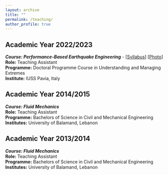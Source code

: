 ```yaml
---
layout: archive
title: ""
permalink: /teaching/
author_profile: true
---
```

## Academic Year 2022/2023
***Course:	Performance-Based Earthquake Engineering*** - [[Syllabus](https://almouayedbellah-nafeh.github.io/files/Courses/PBEE-Course-Syllabus.pdf)] [[Photo](https://almouayedbellah-nafeh.github.io/files/Photos/pbee-2023.jpg)] \
**Role:**	Teaching Assistant\
**Programme:** Doctoral Programme Course in Understanding and Managing Extremes\
**Institute:** IUSS Pavia, Italy

## Academic Year 2014/2015
***Course:	Fluid Mechanics***\
**Role:**	Teaching Assistant\
**Programme:** Bachelors of Science in Civil and Mechanical Engineering\
**Institutes:** University of Balamand, Lebanon

## Academic Year 2013/2014
***Course:	Fluid Mechanics***\
**Role:**	Teaching Assistant\
**Programme:** Bachelors of Science in Civil and Mechanical Engineering\
**Institutes:** University of Balamand, Lebanon
